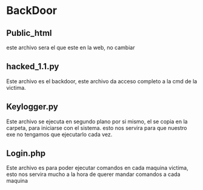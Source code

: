 # BackDoor

<h2>Public_html</h2>
  
  <p>este archivo sera el que este en la web, no cambiar</p>
  
<h2>hacked_1.1.py</h2>

<p>Este archivo es el backdoor, este archivo da acceso completo a la cmd de la victima.</p>

<h2>Keylogger.py</h2>

<p>Este archivo se ejecuta en segundo plano por si mismo, el se copia en la carpeta, para iniciarse con el sistema. esto nos servira para que nuestro exe no tengamos que ejecutarlo cada vez.</p>

<h2>Login.php</h2>

<p>Este archivo es para poder ejecutar comandos en cada maquina victima, esto nos servira mucho a la hora de querer mandar comandos a cada maquina</p>
